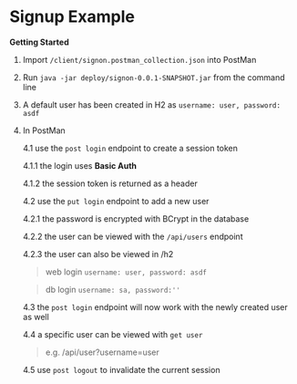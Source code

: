 Signup Example
======================

**Getting Started**

1. Import `/client/signon.postman_collection.json` into PostMan
2. Run `java -jar deploy/signon-0.0.1-SNAPSHOT.jar` from the command line
3. A default user has been created in H2 as `username: user, password: asdf`
4. In PostMan

    4.1 use the `post login` endpoint to create a session token 
    
    4.1.1 the login uses **Basic Auth**
    
    4.1.2 the session token is returned as a header
    
    4.2 use the `put login` endpoint to add a new user
    
    4.2.1 the password is encrypted with BCrypt in the database  
    
    4.2.2 the user can be viewed with the `/api/users` endpoint
    
    4.2.3 the user can also be viewed in /h2 
    
    >web login `username: user, password: asdf`
     
    >db login `username: sa, password:''`
    
    4.3 the `post login` endpoint will now work with the newly created user as well
    
    4.4 a specific user can be viewed with `get user`
    
    > e.g. /api/user?username=user
    
    4.5 use `post logout` to invalidate the current session
